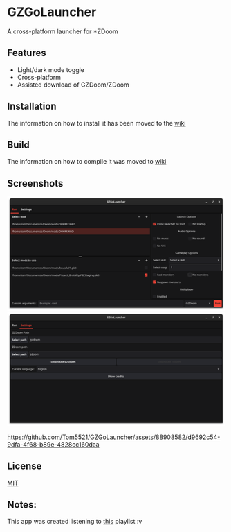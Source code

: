 # GZGoLauncher

A cross-platform launcher for *ZDoom

## Features

- Light/dark mode toggle
- Cross-platform
- Assisted download of GZDoom/ZDoom

## Installation

The information on how to install it has been moved to the [wiki](https://github.com/Tom5521/GZGoLauncher/wiki/install-home)

## Build

The information on how to compile it was moved to [wiki](https://github.com/Tom5521/GZGoLauncher/wiki/compile-home)

## Screenshots

![screenshot](./screenshots/Screenshot1.png)
![screenshot](./screenshots/Screenshot2.png)

<https://github.com/Tom5521/GZGoLauncher/assets/88908582/d9692c54-9dfa-4f68-b89e-4828cc160daa>

## License

[MIT](https://choosealicense.com/licenses/mit/)


## Notes:

This app was created listening to 
[this](https://www.youtube.com/playlist?list=PLpShJAhHjyQws83odym7Q9mZ82wxvnRfw)
playlist :v
